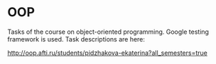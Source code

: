 # OOP

Tasks of the course on object-oriented programming. Google testing framework is used. Task descriptions are here:

http://oop.afti.ru/students/pidzhakova-ekaterina?all_semesters=true

